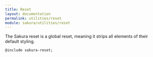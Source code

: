```yaml
---
title: Reset
layout: documentation
permalink: utilities/reset
module: sakura/utilities/reset
---
```


The Sakura reset is a global reset, meaning it strips all elements of their
default styling.

```
@include sakura-reset;
```
